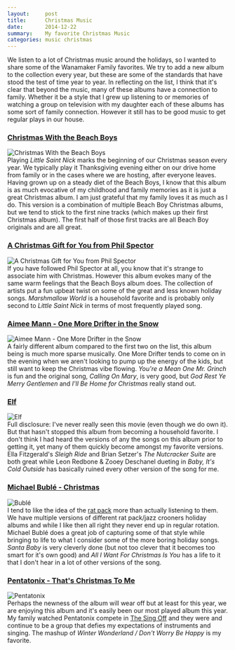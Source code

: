 ```yaml
---
layout:     post
title:      Christmas Music
date:       2014-12-22
summary:    My favorite Christmas Music
categories: music christmas
---
```

We listen to a lot of Christmas music around the holidays, so I wanted to share some of the Wanamaker Family favorites.  We try to add a new album to the collection every year, but these are some of the standards that have stood the test of time year to year.  In reflecting on the list, I think that it's clear that beyond the music, many of these albums have a connection to family.  Whether it be a style that I grew up listening to or memories of watching a group on television with my daughter each of these albums has some sort of family connection.  However it still has to be good music to get regular plays in our house.

### [Christmas With the Beach Boys][BB]
![Christmas With the Beach Boys](http://a1.mzstatic.com/us/r30/Music4/v4/ce/7a/03/ce7a03df-d357-b32a-24da-684ce7c830d4/cover170x170.jpeg)  
Playing *Little Saint Nick* marks the beginning of our Christmas season every year.  We typically play it Thanksgiving evening either on our drive home from family or in the cases where we are hosting, after everyone leaves.  Having grown up on a steady diet of the Beach Boys, I know that this album is as much evocative of my childhood and family memories as it is just a great Christmas album.  I am just grateful that my family loves it as much as I do.  This version is a combination of multiple Beach Boy Christmas albums, but we tend to stick to the first nine tracks (which makes up their first Christmas album).  The first half of those first tracks are all Beach Boy originals and are all great.

### [A Christmas Gift for You from Phil Spector][PS]
![A Christmas Gift for You from Phil Spector](http://a3.mzstatic.com/us/r30/Music/v4/6f/92/ae/6f92ae8a-800c-c7d5-5c4f-cd90a98d1afd/cover170x170.jpeg)  
If you have followed Phil Spector at all, you know that it's strange to associate him with Christmas.  However this album evokes many of the same warm feelings that the Beach Boys album does.  The collection of artists put a fun upbeat twist on some of the great and less known holiday songs.  *Marshmallow World* is a household favorite and is probably only second to *Little Saint Nick* in terms of most frequently played song.

### [Aimee Mann - One More Drifter in the Snow][AM]
![Aimee Mann - One More Drifter in the Snow](http://a2.mzstatic.com/us/r30/Music/v4/ed/30/cd/ed30cdd1-513b-d4ab-2b86-ac46f2e5c66d/cover170x170.jpeg)  
A fairly different album compared to the first two on the list, this album being is much more sparse musically.  One More Drifter tends to come on in the evening when we aren't looking to pump up the energy of the kids, but still want to keep the Christmas vibe flowing.  *You're a Mean One Mr. Grinch* is fun and the original song, *Calling On Mary*, is very good, but *God Rest Ye Merry Gentlemen* and *I'll Be Home for Christmas* really stand out.

### [Elf][ELF]
![Elf](http://a2.mzstatic.com/us/r30/Music/v4/5d/e3/0e/5de30e37-f909-fcd6-b38e-22ce207e006d/cover170x170.jpeg)  
Full disclosure: I've never really seen this movie (even though we do own it).  But that hasn't stopped this album from becoming a household favorite.  I don't think I had heard the versions of any the songs on this album prior to getting it, yet many of them quickly become amongst my favorite versions.  Ella Fitzgerald's *Sleigh Ride* and Brian Setzer's *The Nutcracker Suite* are both great while Leon Redbone & Zooey Deschanel dueting in *Baby, It's Cold Outside* has basically ruined every other version of the song for me.

### [Michael Bublé - Christmas][MB]
![Bublé](http://a3.mzstatic.com/us/r30/Music6/v4/3f/c7/50/3fc750d3-a5ac-a84a-149f-c0a8af18a337/cover170x170.jpeg)  
I tend to like the idea of the [rat pack][RP] more than actually listening to them. We have multiple versions of different rat pack/jazz crooners holiday albums and while I like then all right they never end up in regular rotation. Michael Bublé does a great job of capturing some of that style while bringing to life to what I consider some of the more boring holiday songs.  *Santa Baby* is very cleverly done (but not too clever that it becomes too smart for it's own good) and *All I Want For Christmas Is You* has a life to it that I don't hear in a lot of other versions of the song.

### [Pentatonix - That's Christmas To Me][P]
![Pentatonix](http://a1.mzstatic.com/us/r30/Music5/v4/6e/4c/82/6e4c82bf-a4d3-ab18-883b-085a013d0be0/cover170x170.jpeg)  
Perhaps the newness of the album will wear off but at least for this year, we are enjoying this album and it's easily been our most played album this year. My family watched Pentatonix compete in [The Sing Off][SO] and they were and continue to be a group that defies my expectations of instruments and singing.  The mashup of *Winter Wonderland / Don't Worry Be Happy* is my favorite.


[BB]:https://itunes.apple.com/us/album/christmas-with-the-beach-boys/id726136064
[PS]:https://itunes.apple.com/us/album/christmas-gift-for-you-from/id336036941
[AM]:https://itunes.apple.com/us/album/one-more-drifter-in-the-snow/id550527518
[ELF]:https://itunes.apple.com/us/album/elf-music-from-motion-picture/id719340926
[MB]:https://itunes.apple.com/us/album/christmas/id669854820
[P]:https://itunes.apple.com/us/album/thats-christmas-to-me/id918377263
[RP]:http://en.wikipedia.org/wiki/Rat_Pack
[SO]:http://www.nbc.com/the-sing-off
